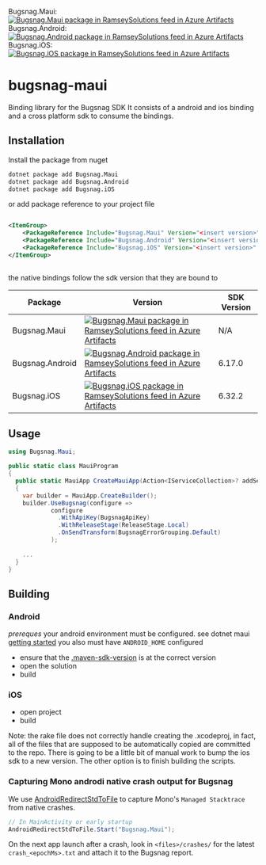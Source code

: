 Bugsnag.Maui: [![Bugsnag.Maui package in RamseySolutions feed in Azure Artifacts](https://feeds.dev.azure.com/RamseySolutions/_apis/public/Packaging/Feeds/RamseySolutions/Packages/869fe73e-575e-418a-af32-e59bf4b8df69/Badge)](https://dev.azure.com/RamseySolutions/Ramsey%20Plus/_artifacts/feed/RamseySolutions/NuGet/Bugsnag.Maui?preferRelease=true) \
Bugsnag.Android: [![Bugsnag.Android package in RamseySolutions feed in Azure Artifacts](https://feeds.dev.azure.com/RamseySolutions/_apis/public/Packaging/Feeds/RamseySolutions/Packages/de2b3b39-8806-4352-a224-f641ba3101d4/Badge)](https://dev.azure.com/RamseySolutions/Ramsey%20Plus/_artifacts/feed/RamseySolutions/NuGet/Bugsnag.Android?preferRelease=true) \
Bugsnag.iOS: [![Bugsnag.iOS package in RamseySolutions feed in Azure Artifacts](https://feeds.dev.azure.com/RamseySolutions/_apis/public/Packaging/Feeds/RamseySolutions/Packages/25bb06e4-dc77-4c6b-b70e-5e14375cf3a3/Badge)](https://dev.azure.com/RamseySolutions/Ramsey%20Plus/_artifacts/feed/RamseySolutions/NuGet/Bugsnag.iOS?preferRelease=true)

# bugsnag-maui
Binding library for the Bugsnag SDK It consists of a android and ios binding and a cross platform sdk to consume the bindings.

## Installation

Install the package from nuget

```bash
dotnet package add Bugsnag.Maui
dotnet package add Bugsnag.Android
dotnet package add Bugsnag.iOS
```

or add package reference to your project file

```xml

<ItemGroup>
    <PackageReference Include="Bugsnag.Maui" Version="<insert version>" />    
    <PackageReference Include="Bugsnag.Android" Version="<insert version>" />
    <PackageReference Include="Bugsnag.iOS" Version="<insert version>" />
</ItemGroup>
    
```

the native bindings follow the sdk version that they are bound to

| Package         | Version | SDK Version |
|-----------------|---------|-------------|
| Bugsnag.Maui    | [![Bugsnag.Maui package in RamseySolutions feed in Azure Artifacts](https://feeds.dev.azure.com/RamseySolutions/_apis/public/Packaging/Feeds/RamseySolutions/Packages/869fe73e-575e-418a-af32-e59bf4b8df69/Badge)](https://dev.azure.com/RamseySolutions/Ramsey%20Plus/_artifacts/feed/RamseySolutions/NuGet/Bugsnag.Maui?preferRelease=true)   | N/A         |
| Bugsnag.Android | [![Bugsnag.Android package in RamseySolutions feed in Azure Artifacts](https://feeds.dev.azure.com/RamseySolutions/_apis/public/Packaging/Feeds/RamseySolutions/Packages/de2b3b39-8806-4352-a224-f641ba3101d4/Badge)](https://dev.azure.com/RamseySolutions/Ramsey%20Plus/_artifacts/feed/RamseySolutions/NuGet/Bugsnag.Android?preferRelease=true)  | 6.17.0      |
| Bugsnag.iOS     | [![Bugsnag.iOS package in RamseySolutions feed in Azure Artifacts](https://feeds.dev.azure.com/RamseySolutions/_apis/public/Packaging/Feeds/RamseySolutions/Packages/25bb06e4-dc77-4c6b-b70e-5e14375cf3a3/Badge)](https://dev.azure.com/RamseySolutions/Ramsey%20Plus/_artifacts/feed/RamseySolutions/NuGet/Bugsnag.iOS?preferRelease=true)  | 6.32.2      |


## Usage
```csharp
using Bugsnag.Maui;

public static class MauiProgram
{
  public static MauiApp CreateMauiApp(Action<IServiceCollection>? addServices = null)
  {
    var builder = MauiApp.CreateBuilder();
    builder.UseBugsnag(configure =>
            configure
              .WithApiKey(BugsnagApiKey)
              .WithReleaseStage(ReleaseStage.Local)
              .OnSendTransform(BugsnagErrorGrouping.Default)
            );
    
    ...
  }
}
```

## Building

### Android

*prereques*
your android environment must be configured. see dotnet maui [getting started](https://learn.microsoft.com/en-us/dotnet/maui/get-started/installation?view=net-maui-8.0&tabs=visual-studio-code)
you also must have `ANDROID_HOME` configured

* ensure that the [.maven-sdk-version](.maven-sdk-version) is at the correct version
* open the solution
* build

### iOS

* open project
* build

Note: the rake file does not correctly handle creating the .xcodeproj, in fact, all of the files that are supposed to be automatically copied are committed to the repo. There is going to be a little bit of manual work to bump the ios sdk to a new version. The other option is to finish building the scripts.

### Capturing Mono androdi native crash output for Bugsnag

We use [AndroidRedirectStdToFile](.docs/AndroidRedirectStdToFile.md) to capture Mono's `Managed Stacktrace` from native crashes.

```csharp
// In MainActivity or early startup
AndroidRedirectStdToFile.Start("Bugsnag.Maui");
```

On the next app launch after a crash, look in `<files>/crashes/` for the latest
`crash_<epochMs>.txt` and attach it to the Bugsnag report.